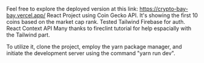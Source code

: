Feel free to explore the deployed version at this link: https://crypto-bay-bay.vercel.app/
React Project using Coin Gecko API. It's showing the first 10 coins based on the market cap rank.
Tested Tailwind
Firebase for auth.
React Context API
Many thanks to fireclint tutorial for help espacially with the Tailwind part.

To utilize it, clone the project, employ the yarn package manager, and initiate the development server using the command "yarn run dev".
